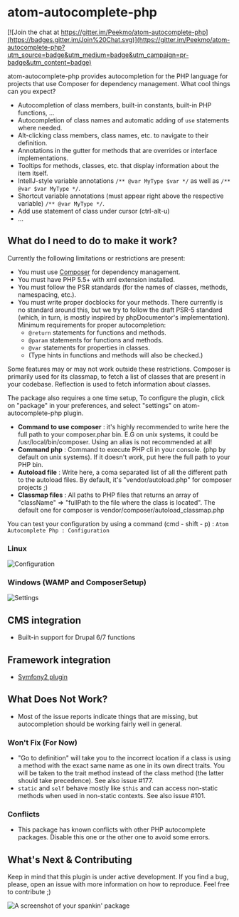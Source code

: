 # atom-autocomplete-php

[![Join the chat at https://gitter.im/Peekmo/atom-autocomplete-php](https://badges.gitter.im/Join%20Chat.svg)](https://gitter.im/Peekmo/atom-autocomplete-php?utm_source=badge&utm_medium=badge&utm_campaign=pr-badge&utm_content=badge)

atom-autocomplete-php provides autocompletion for the PHP language for projects that use Composer for dependency management. What cool things can you expect?
  * Autocompletion of class members, built-in constants, built-in PHP functions, ...
  * Autocompletion of class names and automatic adding of `use` statements where needed.
  * Alt-clicking class members, class names, etc. to navigate to their definition.
  * Annotations in the gutter for methods that are overrides or interface implementations.
  * Tooltips for methods, classes, etc. that display information about the item itself.
  * IntellJ-style variable annotations `/** @var MyType $var */` as well as `/** @var $var MyType */`.
  * Shortcut variable annotations (must appear right above the respective variable) `/** @var MyType */`.
  * Add use statement of class under cursor (ctrl-alt-u)
  * ...

## What do I need to do to make it work?
Currently the following limitations or restrictions are present:
  * You must use [Composer](https://getcomposer.org/) for dependency management.
  * You must have PHP 5.5+ with xml extension installed.
  * You must follow the PSR standards (for the names of classes, methods, namespacing, etc.).
  * You must write proper docblocks for your methods. There currently is no standard around this, but we try to follow the draft PSR-5 standard (which, in turn, is mostly inspired by phpDocumentor's implementation). Minimum requirements for proper autocompletion:
    * `@return` statements for functions and methods.
    * `@param` statements for functions and methods.
    * `@var` statements for properties in classes.
    * (Type hints in functions and methods will also be checked.)

Some features may or may not work outside these restrictions. Composer is primarily used for its classmap, to fetch a list of classes that are present in your codebase. Reflection is used to fetch information about classes.

The package also requires a one time setup, To configure the plugin, click on "package" in your preferences, and select "settings" on atom-autocomplete-php plugin.

- **Command to use composer** : it's highly recommended to write here the full path to your composer.phar bin. E.G on unix systems, it could be /usr/local/bin/composer. Using an alias is not recommended at all!
- **Command php** : Command to execute PHP cli in your console. (php by default on unix systems). If it doesn't work, put here the full path to your PHP bin.
- **Autoload file** : Write here, a coma separated list of all the different path to the autoload files. By default, it's "vendor/autoload.php" for composer projects ;)
- **Classmap files** : All paths to PHP files that returns an array of "className" => "fullPath to the file where the class is located". The default one for composer is vendor/composer/autoload_classmap.php

You can test your configuration by using a command (cmd - shift - p) : ```Atom Autocomplete Php : Configuration```

### Linux
![Configuration](http://i.imgur.com/LYBcaHE.png)
&nbsp;

### Windows (WAMP and ComposerSetup)
![Settings](http://i.imgur.com/hY5ypG2.png)
&nbsp;

## CMS integration
  * Built-in support for Drupal 6/7 functions

## Framework integration
  * [Symfony2 plugin](https://github.com/Peekmo/atom-symfony2)

## What Does Not Work?
  * Most of the issue reports indicate things that are missing, but autocompletion should be working fairly well in general.

### Won't Fix (For Now)
  * "Go to definition" will take you to the incorrect location if a class is using a method with the exact same name as one in its own direct traits. You will be taken to the trait method instead of the class method (the latter should take precedence). See also issue #177.
  * `static` and `self` behave mostly like `$this` and can access non-static methods when used in non-static contexts. See also issue #101.

### Conflicts
  * This package has known conflicts with other PHP autocomplete packages. Disable this one or the other one to avoid some errors.

## What's Next & Contributing
Keep in mind that this plugin is under active development. If you find a bug, please, open an issue with more information on how to reproduce. Feel free to contribute ;)

![A screenshot of your spankin' package](https://f.cloud.github.com/assets/69169/2290250/c35d867a-a017-11e3-86be-cd7c5bf3ff9b.gif)
